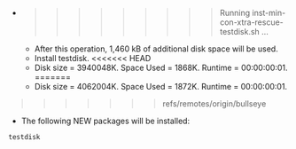 * >>>>>>>>> Running inst-min-con-xtra-rescue-testdisk.sh ...
  * After this operation, 1,460 kB of additional disk space will be used.
  * Install testdisk.
<<<<<<< HEAD
  * Disk size = 3940048K. Space Used = 1868K. Runtime = 00:00:00:01.
=======
  * Disk size = 4062004K. Space Used = 1872K. Runtime = 00:00:00:01.
>>>>>>> refs/remotes/origin/bullseye
  * The following NEW packages will be installed:
  ```bash
testdisk
  ```
